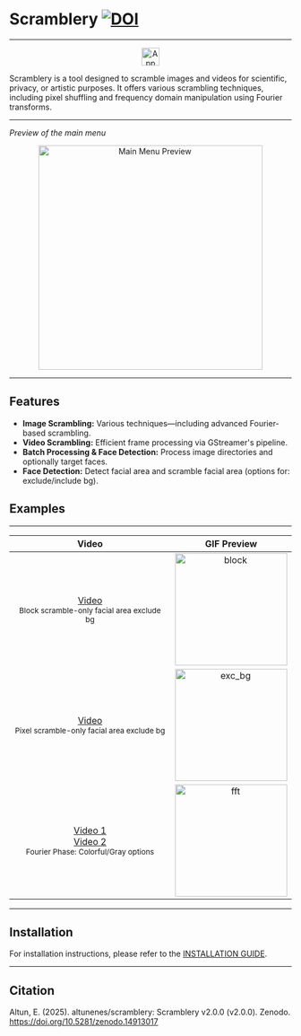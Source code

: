 # Scramblery  [![DOI](https://zenodo.org/badge/449034134.svg)](https://zenodo.org/badge/latestdoi/449034134)

---

<p align="center">
<img src="https://github.com/user-attachments/assets/77abf531-2e86-475a-8811-e81085e904ca" width="32" alt="App Icon">
</p>

Scramblery is a tool designed to scramble images and videos for scientific, privacy, or artistic purposes. It offers various scrambling techniques, including pixel shuffling and frequency domain manipulation using Fourier transforms.

---
*Preview of the main menu*

<p align="center">
  <img src="https://github.com/user-attachments/assets/1137f7f2-9169-4e4c-a14d-5dddaf5a3647" width="400" alt="Main Menu Preview"/>
</p>

---

## Features

- **Image Scrambling:** Various techniques—including advanced Fourier-based scrambling.
- **Video Scrambling:** Efficient frame processing via GStreamer's pipeline.
- **Batch Processing & Face Detection:** Process image directories and optionally target faces.
- **Face Detection:** Detect facial area and scramble facial area (options for: exclude/include bg).

## Examples

---

<div align="center">

| Video | GIF Preview |
|:-----:|:-----------:|
| [Video](https://github.com/user-attachments/assets/affb7333-231d-4773-bfa4-44c4c05fd815) <br><sub>Block scramble-only facial area exclude bg</sub> | <img src="https://github.com/user-attachments/assets/a6ca6476-e940-46c7-a9f4-b549e6bfa503" width="200" alt="block" /> |
| [Video](https://github.com/user-attachments/assets/0a57b9a9-859d-4a4f-96cf-a4fe39f98637) <br><sub>Pixel scramble-only facial area exclude bg</sub> | <img src="https://github.com/user-attachments/assets/ebdcf320-9e1a-4ebd-b5a2-64b29c00146d" width="200" alt="exc_bg" /> |
| [Video 1](https://github.com/user-attachments/assets/37fd72dc-e575-4de0-b910-94a42e81f0b2) <br>[Video 2](https://github.com/user-attachments/assets/a0f47a62-7867-4fb1-ae6f-bff893225d47) <br><sub>Fourier Phase: Colorful/Gray options</sub> | <img src="https://github.com/user-attachments/assets/6d011ce0-7cfc-429d-8d2e-93f3c5f19c5d" width="200" alt="fft" /> |

</div>


---

## Installation

For installation instructions, please refer to the [INSTALLATION GUIDE](https://github.com/altunenes/scramblery/blob/main/INSTALL.md).

---

## Citation

Altun, E. (2025). altunenes/scramblery: Scramblery v2.0.0 (v2.0.0). Zenodo. https://doi.org/10.5281/zenodo.14913017
